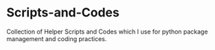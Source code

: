 # Scripts-and-Codes


Collection of Helper Scripts and Codes which I use for python package management and coding practices.

